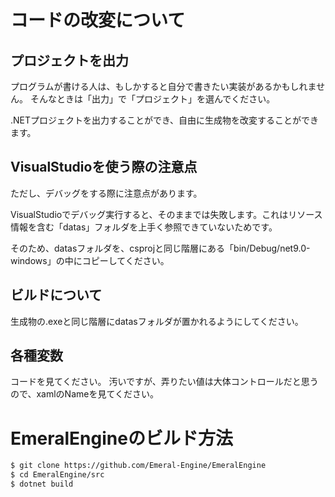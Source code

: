 # コードの改変について
## プロジェクトを出力
プログラムが書ける人は、もしかすると自分で書きたい実装があるかもしれません。
そんなときは「出力」で「プロジェクト」を選んでください。

.NETプロジェクトを出力することができ、自由に生成物を改変することができます。


## VisualStudioを使う際の注意点
ただし、デバッグをする際に注意点があります。

VisualStudioでデバッグ実行すると、そのままでは失敗します。これはリソース情報を含む「datas」フォルダを上手く参照できていないためです。

そのため、datasフォルダを、csprojと同じ階層にある「bin/Debug/net9.0-windows」の中にコピーしてください。

## ビルドについて
生成物の.exeと同じ階層にdatasフォルダが置かれるようにしてください。

## 各種変数
コードを見てください。
汚いですが、弄りたい値は大体コントロールだと思うので、xamlのNameを見てください。

# EmeralEngineのビルド方法
```bash
$ git clone https://github.com/Emeral-Engine/EmeralEngine
$ cd EmeralEngine/src
$ dotnet build
```

